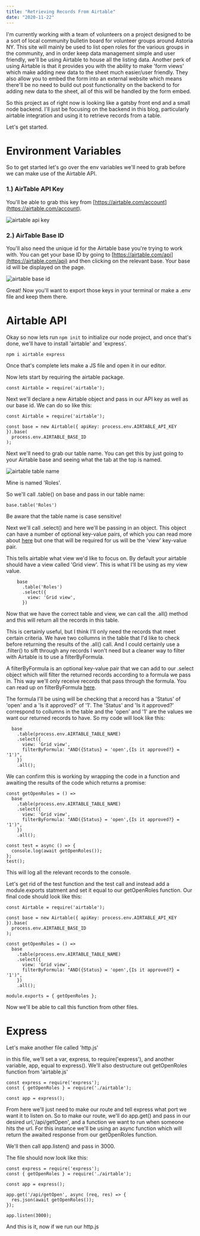 ```yaml
---
title: "Retrieving Records From Airtable"
date: "2020-11-22"
---
```


I'm currently working with a team of volunteers on a project designed to be a sort of local community bulletin board for volunteer groups around Astoria NY. This site will mainly be used to list open roles for the various groups in the community, and in order keep data management simple and user friendly, we'll be using Airtable to house all the listing data. Another perk of using Airtable is that it provides you with the ability to make 'form views' which make adding new data to the sheet much easier/user friendly. They also allow you to embed the form into an external website which means there'll be no need to build out post functionality on the backend to for adding new data to the sheet, all of this will be handled by the form embed.

So this project as of right now is looking like a gatsby front end and a small node backend. I'll just be focusing on the backend in this blog, particularly airtable integration and using it to retrieve records from a table.

Let's get started.

# Environment Variables

So to get started let's go over the env variables we'll need to grab before we can make use of the Airtable API.

### 1.) AirTable API Key

You'll be able to grab this key from [https://airtable.com/account](https://airtable.com/account).

![airtable api key](images/1.png)

### 2.) AirTable Base ID

You'll also need the unique id for the Airtable base you're trying to work with. You can get your base ID by going to [https://airtable.com/api](https://airtable.com/api) and then clicking on the relevant base. Your base id will be displayed on the page.

![airtable base id](images/2.png)

Great! Now you'll want to export those keys in your terminal or make a .env file and keep them there.

# Airtable API

Okay so now lets run `npm init` to initialize our node project, and once that's done, we'll have to install 'airtable' and 'express'.

`npm i airtable express`

Once that's complete lets make a JS file and open it in our editor.

Now lets start by requiring the airtable package.

```
const Airtable = require('airtable');
```

Next we'll declare a new Airtable object and pass in our API key as well as our base id. We can do so like this:

```
const Airtable = require('airtable');

const base = new Airtable({ apiKey: process.env.AIRTABLE_API_KEY }).base(
  process.env.AIRTABLE_BASE_ID
);
```

Next we'll need to grab our table name. You can get this by just going to your Airtable base and seeing what the tab at the top is named.

![airtable table name](images/3.png)

Mine is named 'Roles'.

So we'll call .table() on base and pass in our table name:

```
base.table('Roles')

```

Be aware that the table name is case sensitive!

Next we'll call .select() and here we'll be passing in an object. This object can have a number of optional key-value pairs, of which you can read more about [here](https://airtable.com/api) but one that will be required for us will be the 'view' key-value pair.

This tells airtable what view we'd like to focus on. By default your airtable should have a view called 'Grid view'. This is what I'll be using as my view value.

```
    base
      .table('Roles')
      .select({
        view: 'Grid view',
      })
```

Now that we have the correct table and view, we can call the .all() method and this will return all the records in this table.

This is certainly useful, but I think I'll only need the records that meet certain criteria. We have two collumns in the table that I'd like to check before returning the results of the .all() call. And I could certainly use a .filter() to sift through any records I won't need but a cleaner way to filter with Airtable is to use a filterByFormula.

A filterByFormula is an optional key-value pair that we can add to our .select object which will filter the returned records according to a formula we pass in. This way we'll only receive records that pass through the formula. You can read up on filterByFormula [here](https://support.airtable.com/hc/en-us/articles/203255215-Formula-Field-Reference).

The formula I'll be using will be checking that a record has a 'Status' of 'open' and a 'Is it approved?' of '1'. The 'Status' and 'Is it approved?' correspond to collumns in the table and the 'open' and '1' are the values we want our returned records to have. So my code will look like this:

```
  base
    .table(process.env.AIRTABLE_TABLE_NAME)
    .select({
      view: 'Grid view',
      filterByFormula: "AND({Status} = 'open',{Is it approved?} = '1')",
    })
    .all();
```

We can confirm this is working by wrapping the code in a function and awaiting the results of the code which returns a promise:

```
const getOpenRoles = () =>
  base
    .table(process.env.AIRTABLE_TABLE_NAME)
    .select({
      view: 'Grid view',
      filterByFormula: "AND({Status} = 'open',{Is it approved?} = '1')",
    })
    .all();

const test = async () => {
  console.log(await getOpenRoles());
};
test();
```

This will log all the relevant records to the console.

Let's get rid of the test function and the test call and instead add a module.exports statment and set it equal to our getOpenRoles function. Our final code should look like this:

```
const Airtable = require('airtable');

const base = new Airtable({ apiKey: process.env.AIRTABLE_API_KEY }).base(
  process.env.AIRTABLE_BASE_ID
);

const getOpenRoles = () =>
  base
    .table(process.env.AIRTABLE_TABLE_NAME)
    .select({
      view: 'Grid view',
      filterByFormula: "AND({Status} = 'open',{Is it approved?} = '1')",
    })
    .all();

module.exports = { getOpenRoles };
```

Now we'll be able to call this function from other files.

# Express

Let's make another file called 'http.js'

in this file, we'll set a var, express, to require('express'), and another variable, app, equal to express(). We'll also destructure out getOpenRoles function from 'airtable.js'

```
const express = require('express');
const { getOpenRoles } = require('./airtable');

const app = express();
```

From here we'll just need to make our route and tell express what port we want it to listen on. So to make our route, we'll do app.get() and pass in our desired url,'/api/getOpen', and a function we want to run when someone hits the url. For this instance we'll be using an async function which will return the awaited response from our getOpenRoles function.

We'll then call app.listen() and pass in 3000.

The file should now look like this:

```
const express = require('express');
const { getOpenRoles } = require('./airtable');

const app = express();

app.get('/api/getOpen', async (req, res) => {
  res.json(await getOpenRoles());
});

app.listen(3000);
```

And this is it, now if we run our http.js
